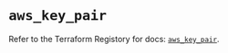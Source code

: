 # `aws_key_pair`

Refer to the Terraform Registory for docs: [`aws_key_pair`](https://registry.terraform.io/providers/hashicorp/aws/5.9.0/docs/resources/key_pair).
